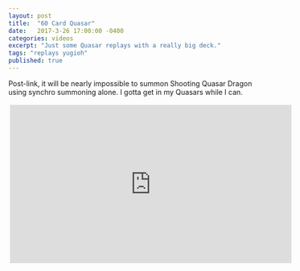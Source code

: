 ```yaml
---
layout: post
title:  "60 Card Quasar"
date:   2017-3-26 17:00:00 -0400
categories: videos
excerpt: "Just some Quasar replays with a really big deck."
tags: "replays yugioh"
published: true
---
```


Post-link, it will be nearly impossible to summon Shooting Quasar Dragon using synchro summoning alone. I gotta get in my Quasars while I can.

<div style="margin:auto;width:560px;padding:3px">

<iframe width="560" height="315" src="https://www.youtube.com/embed/U4w9xkDH_Rk" frameborder="0" allowfullscreen></iframe>

</div>